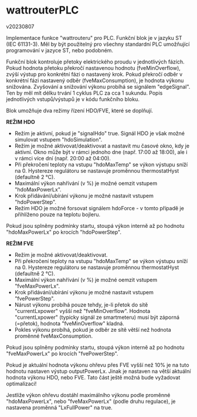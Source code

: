 # wattrouterPLC
v20230807

Implementace funkce "wattrouteru" pro PLC.
Funkční blok je v jazyku ST (IEC 61131-3). Měl by být použitelný pro všechny standardní PLC umožňující programování v jazyce ST, nebo podobném.

Funkční blok kontroluje přetoky elektrického proudu v jednotlivých fázích. Pokud hodnota přetoku překročí nastavenou hodnotu (fveMinOverflow), zvýší výstup pro konkrétní fázi o nastavený krok. Pokud překročí odběr v konkrétní fázi nastavený odběr (fveMaxConsumption), je hodnota výkonu snižována. Zvyšování a snižování výkonu probíhá se signálem "edgeSignal". Ten by měl mít délku trvání 1 cyklus PLC za cca 1 sukundu.
Popis jednotlivých vstupů/výstupů je v kódu funkčního bloku.

Blok umožňuje dva režimy řízení HDO/FVE, které se doplňují.

**REŽIM HDO**
- Režim je aktivní, pokud je "signalHdo" true. Signál HDO je však možné simulovat vstupem "hdoSimulation". 
- Režim je možné aktivovat/deaktivovat a nastavit mu časové okno, kdy je aktivní. Okno může být v rámci jednoho dne (např. 17:00 až 18:00), ale i v rámci více dní (např. 20:00 až 04:00).
- Při překročení teploty na vstupu "hdoMaxTemp" se výkon výstupu sníží na 0. Hystereze regulátoru se nastavuje proměnnou thermostatHyst (defaultně 2 °C).
- Maximální výkon nahřívání (v %) je možné oemzit vstupem "hdoMaxPowerLx".
- Krok přidávání/ubírání výkonu je možné nastavit vstupem "hdoPowerStep".
- Režim HDO je možné forsovat signálem hdoForce - v tomto případě je přihlíženo pouze na teplotu bojleru.

Pokud jsou splněny podmínky startu, stoupá výkon interně až po hodnotu "hdoMaxPowerLx" po krocích "hdoPowerStep".

**REŽIM FVE**
- Režim je možné aktivovat/deaktivovat.
- Při překročení teploty na vstupu "hdoMaxTemp" se výkon výstupu sníží na 0. Hystereze regulátoru se nastavuje proměnnou thermostatHyst (defaultně 2 °C).
- Maximální výkon nahřívání (v %) je možné oemzit vstupem "fveMaxPowerLx".
- Krok přidávání/ubírání výkonu je možné nastavit vstupem "fvePowerStep".
- Nárust výkonu probíhá pouze tehdy, je-li přetok do sítě "currentLxpower" vyšší než "fveMinOverflow". Hodnota "currentLxpower" (typicky signál ze smartmeteru) musí být záporná (=přetok), hodnota "fveMinOverflow" kladná.
- Pokles výkonu probíhá, pokud je odběr ze sítě větší než hodnota proměnné fveMaxConsumption.

Pokud jsou splněny podmínky startu, stoupá výkon interně až po hodnotu "fveMaxPowerLx" po krocích "fvePowerStep".


Pokud je aktuální hodnota výkonu ohřevu přes FVE vyšší než 10% je na tuto hodnotu nastaven výstup outputPowerLx.
Jinak je nastaven na větší aktuální hodnota výkonu HDO, nebo FVE. Tato část ještě možná bude vyžadovat optimalizaci!

Jestliže výkon ohřevu dostáhl maximálního výkonu podle proměnné "hdoMaxPowerLx", nebo "fveMaxPowerLx" (podle druhu regulace), je nastavena proměnná "LxFullPower" na true.
